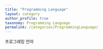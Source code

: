 ```yaml
---
title: "Programming Language"
layout: category
author_profile: true
taxonomy: Programming Language
permalink: /categories/ProgrammingLanguage/
---
```


프로그래밍 언어
